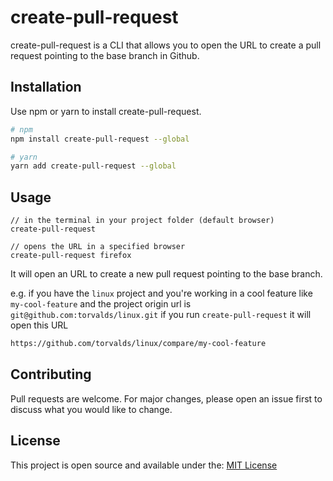 # create-pull-request

create-pull-request is a CLI that allows you to open the URL to create a pull request pointing to the base branch in Github.

## Installation

Use npm or yarn to install create-pull-request.

```bash
# npm
npm install create-pull-request --global

# yarn
yarn add create-pull-request --global
```

## Usage

```
// in the terminal in your project folder (default browser)
create-pull-request
```

```
// opens the URL in a specified browser
create-pull-request firefox
```

It will open an URL to create a new pull request pointing to the base branch.

e.g.
if you have the `linux` project and you're working in a cool feature like `my-cool-feature` and the project origin url is `git@github.com:torvalds/linux.git` if you run `create-pull-request` it will open this URL

```bash
https://github.com/torvalds/linux/compare/my-cool-feature
```

## Contributing

Pull requests are welcome. For major changes, please open an issue first to discuss what you would like to change.

## License

This project is open source and available under the: [MIT License](LICENSE)

